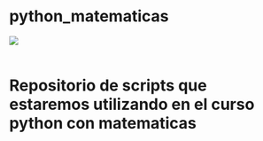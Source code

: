 # python_matematicas
<img src="https://coderslab01.files.wordpress.com/2019/05/logo_coder.png?w=656&h=309"></img><br></br>
<h1>Repositorio de scripts que estaremos utilizando en el curso python con matematicas</h1>
